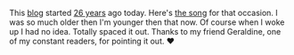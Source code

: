This <a href="http://scripting.com/">blog</a> started <a href="http://scripting.com/2020/10/07/001509.html?title=26YearsBlogging">26 years</a> ago today. Here's <a href="https://www.youtube.com/watch?v=mKKLIrOGfUo">the song</a> for that occasion. I was so much older then I'm younger then that now. Of course when I woke up I had no idea. Totally spaced it out. Thanks to my friend Geraldine, one of my constant readers, for pointing it out. :heart:
